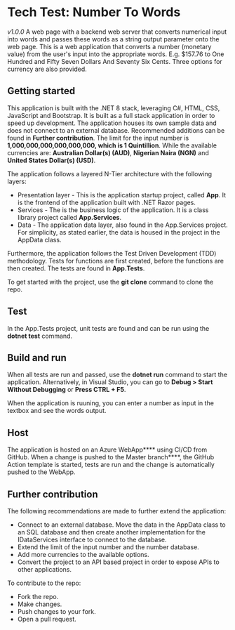 # Tech Test: Number To Words
*v1.0.0*
A web page with a backend web server that converts numerical input into words and passes these words as a string output parameter onto the web page. This is a web application that converts a number (monetary value) from the user's input into the appropriate words. E.g. $157.76 to One Hundred and Fifty Seven Dollars And Seventy Six Cents. Three options for currency are also provided.


## Getting started
This application is built with the .NET 8 stack, leveraging C#, HTML, CSS, JavaScript and Bootstrap. It is built as a full stack application in order to speed up development. The application houses its own sample data and does not connect to an external database. Recommended additions can be found in **Further contribution**. The limit for the input number is **1,000,000,000,000,000,000, which is 1 Quintillion**. While the available currencies are: **Australian Dollar(s) (AUD)**, **Nigerian Naira (NGN)** and **United States Dollar(s) (USD)**.

The application follows a layered N-Tier architecture with the following layers:
* Presentation layer - This is the application startup project, called **App**. It is the frontend of the application built with .NET Razor pages.
* Services - The is the business logic of the application. It is a class library project called **App.Services**.
* Data - The application data layer, also found in the App.Services project. For simplicity, as stated earlier, the data is housed in the project in the AppData class.

Furthermore, the application follows the Test Driven Development (TDD) methodology. Tests for functions are first created, before the functions are then created. The tests are found in **App.Tests**.

To get started with the project, use the **git clone** command to clone the repo.


## Test
In the App.Tests project, unit tests are found and can be run using the **dotnet test** command.


## Build and run
When all tests are run and passed, use the **dotnet run** command to start the application. Alternatively, in Visual Studio, you can go to **Debug > Start Without Debugging** or **Press CTRL + F5**.

When the application is ruuning, you can enter a number as input in the textbox and see the words output.


## Host
The application is hosted on an Azure WebApp**** using CI/CD from GitHub. When a change is pushed to the Master branch****, the GitHub Action template is started, tests are run and the change is automatically pushed to the WebApp.


## Further contribution
The following recommendations are made to further extend the application:
* Connect to an external database. Move the data in the AppData class to an SQL database and then create another implementation for the IDataServices interface to connect to the database.
* Extend the limit of the input number and the number database.
* Add more currencies to the available options.
* Convert the project to an API based project in order to expose APIs to other applications.

To contribute to the repo:
* Fork the repo.
* Make changes.
* Push changes to your fork.
* Open a pull request.

